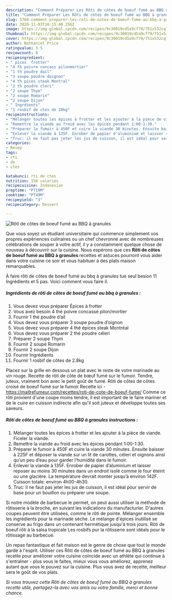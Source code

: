 ```yaml
---
description: "Comment Préparer Les Rôti de côtes de boeuf fumé au BBQ à granules"
title: "Comment Préparer Les Rôti de côtes de boeuf fumé au BBQ à granules"
slug: 5768-comment-preparer-les-roti-de-cotes-de-boeuf-fume-au-bbq-a-granules
date: 2020-11-03T10:15:40.256Z
image: https://img-global.cpcdn.com/recipes/9c30019cd5a9cf79/751x532cq70/roti-de-cotes-de-boeuf-fume-au-bbq-a-granules-photo-principale-de-la-recette.jpg
thumbnail: https://img-global.cpcdn.com/recipes/9c30019cd5a9cf79/751x532cq70/roti-de-cotes-de-boeuf-fume-au-bbq-a-granules-photo-principale-de-la-recette.jpg
cover: https://img-global.cpcdn.com/recipes/9c30019cd5a9cf79/751x532cq70/roti-de-cotes-de-boeuf-fume-au-bbq-a-granules-photo-principale-de-la-recette.jpg
author: Nathaniel Price
ratingvalue: 3.5
reviewcount: 8
recipeingredient:
- " pices  frotter"
- "4 th poivre concass pilonmortier"
- "1 th poudre dail"
- "3 soupe poudre doignon"
- "4 th pices steak Montral"
- "2 th poudre cleri"
- "2 soupe Thym"
- "2 soupe Romarin"
- "2 soupe Dijon"
- " Ingrdients"
- "1 rosbif de ctes de 28kg"
recipeinstructions:
- "Mélanger toutes les épices à frotter et les ajouter à la pièce de viande. Ficeler la viande."
- "Remettre la viande au froid avec les épices pendant 1:00-1:30."
- "Préparer le fumoir à 450F et cuire la viande 30 minutes. Ensuite baisser à 225F et déposer la viande sur un lit de carottes, céleri et oignons ainsi qu’un peu d’eau pour garder l’humidité dans le fumoir."
- "Enlever la viande à 135F. Enrober de papier d’aluminium et laisser reposer au moins 30 minutes dans un endroit isolé comme le four éteint ou une glacière. La température devrait monter jusqu’à environ 142F. Cuisson totale: environ 4h00-4h30."
- "Truc: il ne faut pas jeter les jus de cuisson, il est idéal pour servir de base pour un bouillon ou préparer une soupe."
categories:
- Resep
tags:
- rti
- de
- ctes

katakunci: rti de ctes 
nutrition: 150 calories
recipecuisine: Indonesian
preptime: "PT19M"
cooktime: "PT49M"
recipeyield: "3"
recipecategory: Dessert

---
```



![Rôti de côtes de boeuf fumé au BBQ à granules](https://img-global.cpcdn.com/recipes/9c30019cd5a9cf79/751x532cq70/roti-de-cotes-de-boeuf-fume-au-bbq-a-granules-photo-principale-de-la-recette.jpg)

Que vous soyez un étudiant universitaire qui commence simplement vos propres expériences culinaires ou un chef chevronné avec de nombreuses célébrations de souper à votre actif, il y a constamment quelque chose de nouveau à découvrir sur la cuisine. Nous espérons que ces <strong> Rôti de côtes de boeuf fumé au BBQ à granules </strong> recettes et astuces pourront vous aider dans votre cuisine ce soir et vous habituer à des plats maison remarquables.

<!--inarticleads1-->

À faire rôti de côtes de boeuf fumé au bbq à granules tue seul besion 11 Ingrédients et 5 pas. Voici comment vous faire il.

##### Ingrédients de rôti de côtes de boeuf fumé au bbq à granules :

1. Vous devez vous préparer  Épices à frotter
1. Vous avez besoin 4 thé poivre concassé pilon/mortier
1. Fournir 1 thé poudre d’ail
1. Vous devez vous préparer 3 soupe poudre d’oignon
1. Vous devez vous préparer 4 thé épices steak Montréal
1. Vous devez vous préparer 2 thé poudre céleri
1. Préparer 2 soupe Thym
1. Fournir 2 soupe Romarin
1. Fournir 2 soupe Dijon
1. Fournir  Ingrédients
1. Fournir 1 rosbif de côtes de 2.8kg


Placez sur la grille en dessous un plat avec le reste de votre marinade au vin rouge. Recette de rôti de côte de bœuf fumé sur le fumoir. Tendre, juteux, vraiment bon avec le petit goût de fumé. Rôti de côtes de côtes croisé de boeuf fumé sur le fumoir Recette ici - https://maitrefumeur.com/recettes/roti-de-cote-de-boeuf-fume/ Comme ce rôti provient d&#39;une coupe moins tendre, il est important de le faire mariner et de le cuire en cuisson indirecte afin qu&#39;il soit juteux et développe toutes ses saveurs. 

<!--inarticleads2-->

##### Rôti de côtes de boeuf fumé au BBQ à granules instructions :

1. Mélanger toutes les épices à frotter et les ajouter à la pièce de viande. Ficeler la viande.
1. Remettre la viande au froid avec les épices pendant 1:00-1:30.
1. Préparer le fumoir à 450F et cuire la viande 30 minutes. Ensuite baisser à 225F et déposer la viande sur un lit de carottes, céleri et oignons ainsi qu’un peu d’eau pour garder l’humidité dans le fumoir.
1. Enlever la viande à 135F. Enrober de papier d’aluminium et laisser reposer au moins 30 minutes dans un endroit isolé comme le four éteint ou une glacière. La température devrait monter jusqu’à environ 142F. Cuisson totale: environ 4h00-4h30.
1. Truc: il ne faut pas jeter les jus de cuisson, il est idéal pour servir de base pour un bouillon ou préparer une soupe.


Si notre modèle de barbecue le permet, on peut aussi utiliser la méthode de rôtisserie à la broche, en suivant les indications du manufacturier. D&#39;autres coupes peuvent être utilisées, comme le rôti de pointe. Mélanger ensemble les ingrédients pour la marinade sèche. Le mélange d&#39;épices inutilisé se conserve au frigo dans un contenant hermétique jusqu&#39;à trois jours. Rôti de boeuf rôti à la salsa tropicale Les rosbifs pur la rôtisserie sont idéals pour le rôtissage au barbecue. 

<!--inarticleads1-->

<p>
Un repas fantastique et fait maison est le genre de chose que tout le monde garde à l'esprit. Utiliser ces Rôti de côtes de boeuf fumé au BBQ à granules recette pour améliorer votre cuisine coïncide avec un athlète qui continue à s'entraîner - plus vous le faites, mieux vous vous améliorez, apprenez autant que vous le pouvez sur la cuisine. Plus vous avez de recette, meilleur sera le goût de vos plats.
</p>

<p>
<i>Si vous trouvez cette Rôti de côtes de boeuf fumé au BBQ à granules recette utile, partagez-la avec vos amis ou votre famille, merci et bonne chance.</i>
</p>
